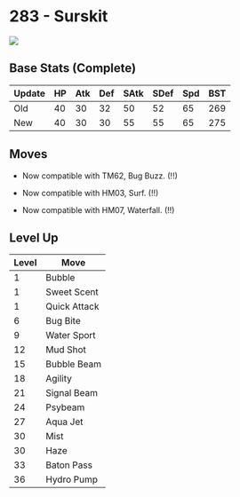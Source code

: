 # 283 - Surskit
![][283]

## Base Stats (Complete)

Update | HP | Atk | Def | SAtk | SDef | Spd | BST
---    | ---| --- | --- | ---  | ---  | --- | ---
Old    | 40 |  30 |  32 |  50  |  52  |  65  |  269
New    | 40 |  30 |  30 |  55  |  55  |  65  |  275

## Moves

 - Now compatible with TM62, Bug Buzz. (!!)

 - Now compatible with HM03, Surf. (!!)

 - Now compatible with HM07, Waterfall. (!!)

## Level Up

Level | Move
---   | ---
  1   | Bubble
  1   | Sweet Scent
  1   | Quick Attack
  6   | Bug Bite
  9   | Water Sport
 12   | Mud Shot
 15   | Bubble Beam
 18   | Agility
 21   | Signal Beam
 24   | Psybeam
 27   | Aqua Jet
 30   | Mist
 30   | Haze
 33   | Baton Pass
 36   | Hydro Pump



[283]: /img/pokemon/283.png
